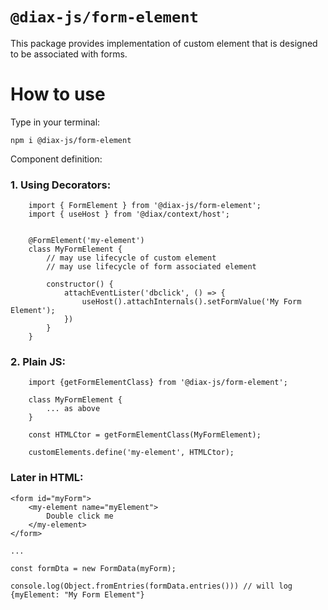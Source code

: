 # `@diax-js/form-element`

This package provides implementation of custom element that is designed to be associated with forms.

# How to use

Type in your terminal:

`npm i @diax-js/form-element`

Component definition:

### 1. Using Decorators:

```
    import { FormElement } from '@diax-js/form-element';
    import { useHost } from '@diax/context/host';
    

    @FormElement('my-element')
    class MyFormElement {
        // may use lifecycle of custom element
        // may use lifecycle of form associated element

        constructor() {
            attachEventLister('dbclick', () => {
                useHost().attachInternals().setFormValue('My Form Element');
            })
        }
    }
```

### 2. Plain JS:

```
    import {getFormElementClass} from '@diax-js/form-element';

    class MyFormElement {
        ... as above
    }

    const HTMLCtor = getFormElementClass(MyFormElement);

    customElements.define('my-element', HTMLCtor);
```

### Later in HTML:

```
<form id="myForm">
    <my-element name="myElement">
        Double click me
    </my-element>
</form>

...

const formDta = new FormData(myForm);

console.log(Object.fromEntries(formData.entries())) // will log {myElement: "My Form Element"}

```
